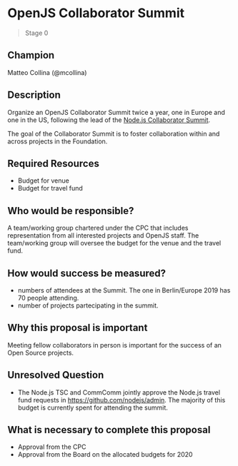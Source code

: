 # OpenJS Collaborator Summit
>  Stage 0

## Champion

Matteo Collina (@mcollina)

## Description

Organize an OpenJS Collaborator Summit twice a year, one in Europe and
one in the US, following the lead of the [Node.js Collaborator Summit](https://github.com/nodejs/summit).

The goal of the Collaborator Summit is to foster collaboration within
and across projects in the Foundation.

## Required Resources

* Budget for venue
* Budget for travel fund

## Who would be responsible?

A team/working group chartered under the CPC that includes
representation from all interested projects and OpenJS staff.
The team/working group will oversee the budget for the venue and the
travel fund.

## How would success be measured?

* numbers of attendees at the Summit. The one in Berlin/Europe 2019 has 70 people
attending.
* number of projects partecipating in the summit.

## Why this proposal is important

Meeting fellow collaborators in person is important for the success of
an Open Source projects.

## Unresolved Question

* The Node.js TSC and CommComm jointly approve the Node.js travel fund
  requests in https://github.com/nodejs/admin. The majority of this
  budget is currently spent for attending the summit.

## What is necessary to complete this proposal

* Approval from the CPC
* Approval from the Board on the allocated budgets for 2020

